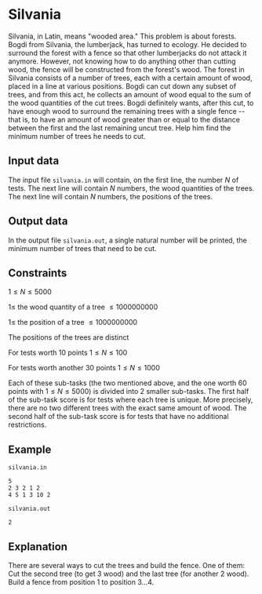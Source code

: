 # Silvania

Silvania, in Latin, means "wooded area." This problem is about forests. Bogdi from Silvania, the lumberjack, has turned to ecology. He decided to surround the forest with a fence so that other lumberjacks do not attack it anymore. However, not knowing how to do anything other than cutting wood, the fence will be constructed from the forest's wood. The forest in Silvania consists of a number of trees, each with a certain amount of wood, placed in a line at various positions. Bogdi can cut down any subset of trees, and from this act, he collects an amount of wood equal to the sum of the wood quantities of the cut trees. Bogdi definitely wants, after this cut, to have enough wood to surround the remaining trees with a single fence -- that is, to have an amount of wood greater than or equal to the distance between the first and the last remaining uncut tree. Help him find the minimum number of trees he needs to cut.

## Input data

The input file `silvania.in` will contain, on the first line, the number $N$ of tests. The next line will contain $N$ numbers, the wood quantities of the trees. The next line will contain $N$ numbers, the positions of the trees. 

## Output data

In the output file `silvania.out`, a single natural number will be printed, the minimum number of trees that need to be cut. 

## Constraints

$1 \leq N \leq 5000$

$1 \leq$ the wood quantity of a tree $\leq 1000000000$

$1 \leq$ the position of a tree $\leq 1000000000$

The positions of the trees are distinct

For tests worth 10 points $1 \leq N \leq 100$

For tests worth another 30 points $1 \leq N \leq 1000$

Each of these sub-tasks (the two mentioned above, and the one worth 60 points with $1 \leq N \leq 5000$) is divided into 2 smaller sub-tasks. The first half of the sub-task score is for tests where each tree is unique. More precisely, there are no two different trees with the exact same amount of wood. The second half of the sub-task score is for tests that have no additional restrictions.

## Example

`silvania.in`
```
5
2 3 2 1 2
4 5 1 3 10 2
```

`silvania.out`
```
2
```

## Explanation

There are several ways to cut the trees and build the fence. One of them: Cut the second tree (to get 3 wood) and the last tree (for another 2 wood). Build a fence from position $1$ to position $3 \dots 4$.